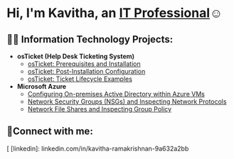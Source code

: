 <h1>Hi, I'm Kavitha, an <a href="linkedin.com/in/kavitha-ramakrishnan-9a632a2bb
">IT Professional</a>☺</h>

<h2>👨‍💻 Information Technology Projects:</h2>

- <b>osTicket (Help Desk Ticketing System)</b>
  - [osTicket: Prerequisites and Installation](https://github.com/kavihakumaresan/osticket-prereqs)
  - [osTicket: Post-Installation Configuration](https://github.com/kavihakumaresan/post-install-config)
  - [osTicket: Ticket Lifecycle Examples](https://github.com/kavihakumaresan/ticket-lifecycle)
- <b>Microsoft Azure</b>
  - [Configuring On-premises Active Directory within Azure VMs](https://github.com/kavihakumaresan/configure-ad)
  - [Network Security Groups (NSGs) and Inspecting Network Protocols](https://github.com/kavihakumaresan/azure-network-protocols)
  - [Network File Shares and Inspecting Group Policy](https://github.com/kavihakumaresan/network-file-shares)


<h2>🤳Connect with me:</h2>

[
[linkedin]: linkedin.com/in/kavitha-ramakrishnan-9a632a2bb
